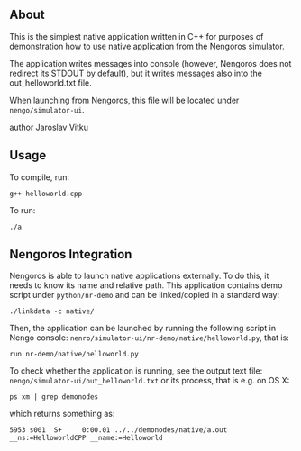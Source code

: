 About
----------

This is the simplest native application written in C++ for purposes of demonstration how to use native application from the Nengoros simulator.

The application writes messages into console (however, Nengoros does not redirect its STDOUT by default), but it writes messages also into the out_helloworld.txt file. 

When launching from Nengoros, this file will be located under `nengo/simulator-ui`.

author Jaroslav Vitku


Usage
-------

To compile, run:

	g++ helloworld.cpp

To run:

	./a
	
Nengoros Integration
--------------------

Nengoros is able to launch native applications externally. To do this, it needs to know its name and relative path. This application contains demo script under `python/nr-demo` and can be linked/copied in a standard way:

	./linkdata -c native/


Then, the application can be launched by running the following script in Nengo console:  `nenro/simulator-ui/nr-demo/native/helloworld.py`, that is:

	run nr-demo/native/helloworld.py
	

To check whether the application is running, see the output text file: `nengo/simulator-ui/out_helloworld.txt` or its process, that is e.g. on OS X:

	ps xm | grep demonodes
	
which returns something as:
	
	5953 s001  S+     0:00.01 ../../demonodes/native/a.out __ns:=HelloworldCPP __name:=Helloworld
 


